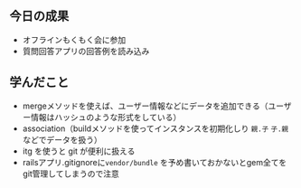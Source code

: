 ## 今日の成果

- オフラインもくもく会に参加
- 質問回答アプリの回答例を読み込み

## 学んだこと

- mergeメソッドを使えば、ユーザー情報などにデータを追加できる（ユーザー情報はハッシュのような形式をしている）
- association（buildメソッドを使ってインスタンスを初期化しり `親.子` `子.親` などでデータを扱う）
- itg を使うと git が便利に扱える
- railsアプリ.gitignoreに`vendor/bundle` を予め書いておかないとgem全てをgit管理してしまうので注意
